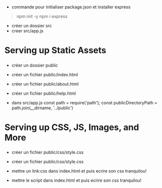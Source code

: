 - commande pour initialiser package.json et installer express

> npm init -y
> npm i express

- créer un dossier src
- creer src/app.js

#####
#   Serving up Static Assets 
#####

- créer un dossier public
- créer un fichier public/index.html
- créer un fichier public/about.html
- créer un fichier public/help.html

- dans src/app.js
    const path = require('path');
    const publicDirectoryPath = path.join(__dirname, '../public')


#####
#   Serving up CSS, JS, Images, and More
#####

- créer un fichier public/css/style.css
- créer un fichier public/css/style.css

- mettre un link:css dans index.html et puis ecrire son css tranquilou! 
- mettre le script dans index.html et puis ecrire son css tranquilou! 


